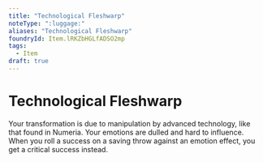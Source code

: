 ```yaml
---
title: "Technological Fleshwarp"
noteType: ":luggage:"
aliases: "Technological Fleshwarp"
foundryId: Item.lRKZbHGLfADSO2mp
tags:
  - Item
draft: true
---
```


# Technological Fleshwarp

Your transformation is due to manipulation by advanced technology, like that found in Numeria. Your emotions are dulled and hard to influence. When you roll a success on a saving throw against an emotion effect, you get a critical success instead.

